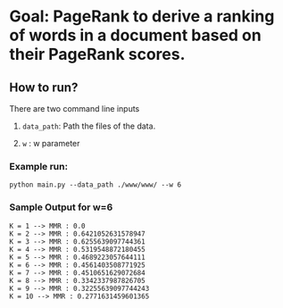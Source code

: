# Goal: PageRank to derive a ranking of words in a document based on their PageRank scores.

## How to run?

There are two command line inputs

1) `data_path`: Path the files of the data.

2) `w` : w parameter

### Example run:

```python main.py --data_path ./www/www/ --w 6```

### Sample Output for w=6

```
K = 1 --> MMR : 0.0
K = 2 --> MMR : 0.6421052631578947
K = 3 --> MMR : 0.6255639097744361
K = 4 --> MMR : 0.5319548872180455
K = 5 --> MMR : 0.4689223057644111
K = 6 --> MMR : 0.4561403508771925
K = 7 --> MMR : 0.4510651629072684
K = 8 --> MMR : 0.3342337987826705
K = 9 --> MMR : 0.32255639097744243
K = 10 --> MMR : 0.2771631459601365
```
